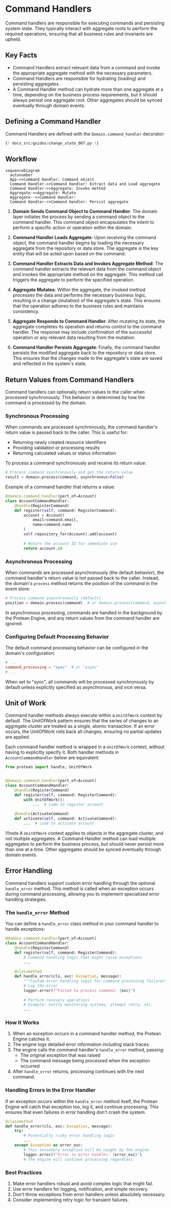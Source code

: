 # Command Handlers

Command handlers are responsible for executing commands and persisting system
state. They typically interact with aggregate roots to perform the required
operations, ensuring that all business rules and invariants are upheld.

## Key Facts

- Command Handlers extract relevant data from a command and invoke the
appropriate aggregate method with the necessary parameters.
- Command Handlers are responsible for hydrating (loading) and persisting
aggregates.
- A Command Handler method can hydrate more than one aggregate at a time,
depending on the business process requirements, but it should always persist
one aggregate root. Other aggregates should be synced eventually through
domain events.

## Defining a Command Handler

Command Handlers are defined with the `Domain.command_handler` decorator:

```python hl_lines="20-23 47-53"
{! docs_src/guides/change_state_007.py !}
```

## Workflow

```mermaid
sequenceDiagram
  autonumber
  App->>Command Handler: Command object
  Command Handler->>Command Handler: Extract data and Load aggregate
  Command Handler->>Aggregate: Invoke method
  Aggregate->>Aggregate: Mutate
  Aggregate-->>Command Handler: 
  Command Handler->>Command Handler: Persist aggregate
```

1. **Domain Sends Command Object to Command Handler**: The domain layer
initiates the process by sending a command object to the command handler.
This command object encapsulates the intent to perform a specific action or
operation within the domain.

1. **Command Handler Loads Aggregate**: Upon receiving the command object, the
command handler begins by loading the necessary aggregate from the repository
or data store. The aggregate is the key entity that will be acted upon based
on the command.

1. **Command Handler Extracts Data and Invokes Aggregate Method**: The command
handler extracts the relevant data from the command object and invokes the
appropriate method on the aggregate. This method call triggers the aggregate
to perform the specified operation.

1. **Aggregate Mutates**: Within the aggregate, the invoked method processes
the data and performs the necessary business logic, resulting in a change
(mutation) of the aggregate's state. This ensures that the operation adheres
to the business rules and maintains consistency.

1. **Aggregate Responds to Command Handler**: After mutating its state, the
aggregate completes its operation and returns control to the command handler.
The response may include confirmation of the successful operation or any
relevant data resulting from the mutation.

1. **Command Handler Persists Aggregate**: Finally, the command handler
persists the modified aggregate back to the repository or data store. This
ensures that the changes made to the aggregate's state are saved and reflected
in the system's state.

## Return Values from Command Handlers

Command handlers can optionally return values to the caller when processed synchronously. This behavior is determined by how the command is processed by the domain.

### Synchronous Processing

When commands are processed synchronously, the command handler's return value is passed back to the caller. This is useful for:

- Returning newly created resource identifiers
- Providing validation or processing results
- Returning calculated values or status information

To process a command synchronously and receive its return value:

```python
# Process command synchronously and get the return value
result = domain.process(command, asynchronous=False)
```

Example of a command handler that returns a value:

```python
@domain.command_handler(part_of=Account)
class AccountCommandHandler:
    @handle(RegisterCommand)
    def register(self, command: RegisterCommand):
        account = Account(
            email=command.email,
            name=command.name
        )
        self.repository_for(Account).add(account)
        
        # Return the account ID for immediate use
        return account.id
```

### Asynchronous Processing

When commands are processed asynchronously (the default behavior), the command handler's return value is not passed back to the caller. Instead, the domain's `process` method returns the position of the command in the event store:

```python
# Process command asynchronously (default)
position = domain.process(command)  # or domain.process(command, asynchronous=True)
```

In asynchronous processing, commands are handled in the background by the Protean Engine, and any return values from the command handler are ignored.

### Configuring Default Processing Behavior

The default command processing behavior can be configured in the domain's configuration:

```toml
# ...
command_processing = "sync"  # or "async"
# ...
```

When set to "sync", all commands will be processed synchronously by default unless explicitly specified as asynchronous, and vice versa.

## Unit of Work

Command handler methods always execute within a `UnitOfWork` context by
default. The UnitOfWork pattern ensures that the series of changes to an
aggregate cluster are treated as a single, atomic transaction. If an error
occurs, the UnitOfWork rolls back all changes, ensuring no partial updates
are applied.

Each command handler method is wrapped in a `UnitOfWork` context, without
having to explicitly specify it. Both handler methods in
`AccountCommandHandler` below are equivalent:

```python hl_lines="8"
from protean import handle, UnitOfWork


@domain.command_handler(part_of=Account)
class AccountCommandHandler:
    @handle(RegisterCommand)
    def register(self, command: RegisterCommand):
        with UnitOfWork():
            ...  # code to register account
    
    @handle(ActivateCommand)
    def activate(self, command: ActivateCommand):
        ...  # code to activate account
```

!!!note
    A `UnitOfWork` context applies to objects in the aggregate cluster,
    and not multiple aggregates. A Command Handler method can load multiple
    aggregates to perform the business process, but should never persist more
    than one at a time. Other aggregates should be synced eventually through
    domain events.

## Error Handling

Command handlers support custom error handling through the optional `handle_error` method. This method is called when an exception occurs during command processing, allowing you to implement specialized error handling strategies.

### The `handle_error` Method

You can define a `handle_error` class method in your command handler to handle exceptions:

```python
@domain.command_handler(part_of=Account)
class AccountCommandHandler:
    @handle(RegisterCommand)
    def register(self, command: RegisterCommand):
        # Command handling logic that might raise exceptions
        ...
    
    @classmethod
    def handle_error(cls, exc: Exception, message):
        """Custom error handling logic for command processing failures"""
        # Log the error
        logger.error(f"Failed to process command: {exc}")
        
        # Perform recovery operations
        # Example: notify monitoring systems, attempt retry, etc.
        ...
```

### How It Works

1. When an exception occurs in a command handler method, the Protean Engine catches it.
2. The engine logs detailed error information including stack traces.
3. The engine calls the command handler's `handle_error` method, passing:
   - The original exception that was raised
   - The command message being processed when the exception occurred
4. After `handle_error` returns, processing continues with the next command.

### Handling Errors in the Error Handler

If an exception occurs within the `handle_error` method itself, the Protean Engine will catch that exception too, log it, and continue processing. This ensures that even failures in error handling don't crash the system.

```python
@classmethod
def handle_error(cls, exc: Exception, message):
    try:
        # Potentially risky error handling logic
        ...
    except Exception as error_exc:
        # This secondary exception will be caught by the engine
        logger.error(f"Error in error handler: {error_exc}")
        # The engine will continue processing regardless
```

### Best Practices

1. Make error handlers robust and avoid complex logic that might fail.
2. Use error handlers for logging, notification, and simple recovery.
3. Don't throw exceptions from error handlers unless absolutely necessary.
4. Consider implementing retry logic for transient failures.
